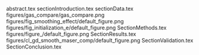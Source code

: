abstract.tex
sectionIntroduction.tex
sectionData.tex
figures/gas_compare/gas_compare.png
figures/fig_smoothing_effect/default_figure.png
figures/fig_initialization_e/default_figure.png
SectionMethods.tex
figures/figure_/default_figure.png
SectionResults.tex
figures/cl_gd_smooth_maser_comp/default_figure.png
SectionValidation.tex
SectionConclusion.tex

